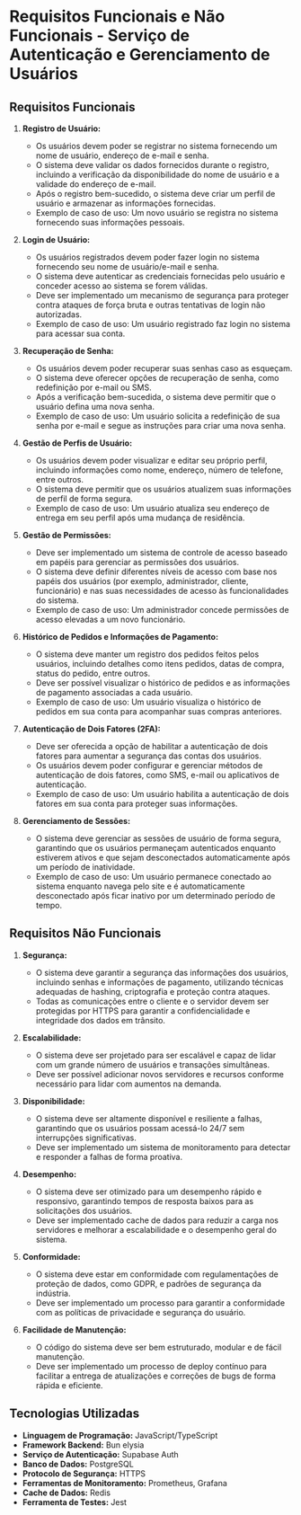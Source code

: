 # Requisitos Funcionais e Não Funcionais - Serviço de Autenticação e Gerenciamento de Usuários

## Requisitos Funcionais

1. **Registro de Usuário:**
   - Os usuários devem poder se registrar no sistema fornecendo um nome de usuário, endereço de e-mail e senha.
   - O sistema deve validar os dados fornecidos durante o registro, incluindo a verificação da disponibilidade do nome de usuário e a validade do endereço de e-mail.
   - Após o registro bem-sucedido, o sistema deve criar um perfil de usuário e armazenar as informações fornecidas.
   - Exemplo de caso de uso: Um novo usuário se registra no sistema fornecendo suas informações pessoais.

2. **Login de Usuário:**
   - Os usuários registrados devem poder fazer login no sistema fornecendo seu nome de usuário/e-mail e senha.
   - O sistema deve autenticar as credenciais fornecidas pelo usuário e conceder acesso ao sistema se forem válidas.
   - Deve ser implementado um mecanismo de segurança para proteger contra ataques de força bruta e outras tentativas de login não autorizadas.
   - Exemplo de caso de uso: Um usuário registrado faz login no sistema para acessar sua conta.

3. **Recuperação de Senha:**
   - Os usuários devem poder recuperar suas senhas caso as esqueçam.
   - O sistema deve oferecer opções de recuperação de senha, como redefinição por e-mail ou SMS.
   - Após a verificação bem-sucedida, o sistema deve permitir que o usuário defina uma nova senha.
   - Exemplo de caso de uso: Um usuário solicita a redefinição de sua senha por e-mail e segue as instruções para criar uma nova senha.

4. **Gestão de Perfis de Usuário:**
   - Os usuários devem poder visualizar e editar seu próprio perfil, incluindo informações como nome, endereço, número de telefone, entre outros.
   - O sistema deve permitir que os usuários atualizem suas informações de perfil de forma segura.
   - Exemplo de caso de uso: Um usuário atualiza seu endereço de entrega em seu perfil após uma mudança de residência.

5. **Gestão de Permissões:**
   - Deve ser implementado um sistema de controle de acesso baseado em papéis para gerenciar as permissões dos usuários.
   - O sistema deve definir diferentes níveis de acesso com base nos papéis dos usuários (por exemplo, administrador, cliente, funcionário) e nas suas necessidades de acesso às funcionalidades do sistema.
   - Exemplo de caso de uso: Um administrador concede permissões de acesso elevadas a um novo funcionário.

6. **Histórico de Pedidos e Informações de Pagamento:**
   - O sistema deve manter um registro dos pedidos feitos pelos usuários, incluindo detalhes como itens pedidos, datas de compra, status do pedido, entre outros.
   - Deve ser possível visualizar o histórico de pedidos e as informações de pagamento associadas a cada usuário.
   - Exemplo de caso de uso: Um usuário visualiza o histórico de pedidos em sua conta para acompanhar suas compras anteriores.

7. **Autenticação de Dois Fatores (2FA):**
   - Deve ser oferecida a opção de habilitar a autenticação de dois fatores para aumentar a segurança das contas dos usuários.
   - Os usuários devem poder configurar e gerenciar métodos de autenticação de dois fatores, como SMS, e-mail ou aplicativos de autenticação.
   - Exemplo de caso de uso: Um usuário habilita a autenticação de dois fatores em sua conta para proteger suas informações.

8. **Gerenciamento de Sessões:**
   - O sistema deve gerenciar as sessões de usuário de forma segura, garantindo que os usuários permaneçam autenticados enquanto estiverem ativos e que sejam desconectados automaticamente após um período de inatividade.
   - Exemplo de caso de uso: Um usuário permanece conectado ao sistema enquanto navega pelo site e é automaticamente desconectado após ficar inativo por um determinado período de tempo.

## Requisitos Não Funcionais

1. **Segurança:**
   - O sistema deve garantir a segurança das informações dos usuários, incluindo senhas e informações de pagamento, utilizando técnicas adequadas de hashing, criptografia e proteção contra ataques.
   - Todas as comunicações entre o cliente e o servidor devem ser protegidas por HTTPS para garantir a confidencialidade e integridade dos dados em trânsito.

2. **Escalabilidade:**
   - O sistema deve ser projetado para ser escalável e capaz de lidar com um grande número de usuários e transações simultâneas.
   - Deve ser possível adicionar novos servidores e recursos conforme necessário para lidar com aumentos na demanda.

3. **Disponibilidade:**
   - O sistema deve ser altamente disponível e resiliente a falhas, garantindo que os usuários possam acessá-lo 24/7 sem interrupções significativas.
   - Deve ser implementado um sistema de monitoramento para detectar e responder a falhas de forma proativa.

4. **Desempenho:**
   - O sistema deve ser otimizado para um desempenho rápido e responsivo, garantindo tempos de resposta baixos para as solicitações dos usuários.
   - Deve ser implementado cache de dados para reduzir a carga nos servidores e melhorar a escalabilidade e o desempenho geral do sistema.

5. **Conformidade:**
   - O sistema deve estar em conformidade com regulamentações de proteção de dados, como GDPR, e padrões de segurança da indústria.
   - Deve ser implementado um processo para garantir a conformidade com as políticas de privacidade e segurança do usuário.

6. **Facilidade de Manutenção:**
   - O código do sistema deve ser bem estruturado, modular e de fácil manutenção.
   - Deve ser implementado um processo de deploy contínuo para facilitar a entrega de atualizações e correções de bugs de forma rápida e eficiente.

## Tecnologias Utilizadas

- **Linguagem de Programação:** JavaScript/TypeScript
- **Framework Backend:** Bun elysia
- **Serviço de Autenticação:** Supabase Auth
- **Banco de Dados:** PostgreSQL
- **Protocolo de Segurança:** HTTPS
- **Ferramentas de Monitoramento:** Prometheus, Grafana
- **Cache de Dados:** Redis
- **Ferramenta de Testes:** Jest
